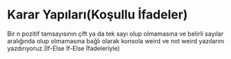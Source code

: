 # Karar Yapıları(Koşullu İfadeler) #
Bir n pozitif tamsayısının çift ya da tek sayı olup olmamasına ve belirli sayılar aralığında olup olmamasına bağlı olarak konsola weird ve not weird yazılarını yazdırıyoruz.(If-Else If-Else İfadeleriyle)
